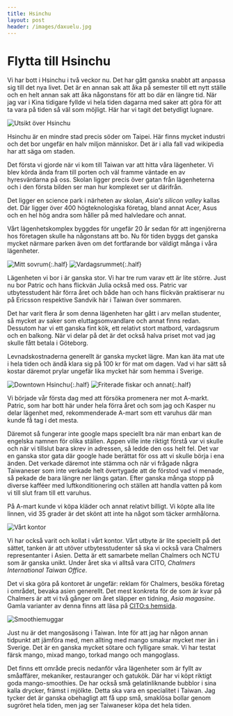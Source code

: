 ```yaml
---
title: Hsinchu
layout: post
header: /images/daxuelu.jpg
---
```

# Flytta till Hsinchu
Vi har bott i Hsinchu i två veckor nu. Det har gått ganska snabbt att anpassa sig till det nya livet. Det är en annan sak att åka på semester till ett nytt ställe och en helt annan sak att åka någonstans för att bo där en längre tid. När jag var i Kina tidigare fyllde vi hela tiden dagarna med saker att göra för att ta vara på tiden så väl som möjligt. Här har vi tagit det betydligt lugnare. 

![Utsikt över Hsinchu](/images/hsinchu.jpg)

Hsinchu är en mindre stad precis söder om Taipei. Här finns mycket industri och det bor ungefär en halv miljon människor. Det är i alla fall vad wikipedia har att säga om staden.

Det första vi gjorde när vi kom till Taiwan var att hitta våra lägenheter. Vi blev körda ända fram till porten och väl framme väntade en av hyresvärdarna på oss. Skolan ligger precis över gatan från lägenheterna och i den första bilden ser man hur komplexet ser ut därifrån.

Det ligger en science park i närheten av skolan, *Asia's silicon valley* kallas det. Där ligger över 400 högteknologiska företag, bland annat Acer, Asus och en hel hög andra som håller på med halvledare och annat. 

Vårt lägenhetskomplex byggdes för ungefär 20 år sedan för att ingenjörerna hos företagen skulle ha någonstans att bo. Nu för tiden byggs det ganska mycket närmare parken även om det fortfarande bor väldigt många i våra lägenheter. 

![Mitt sovrum](/images/sovrum.jpg){:.half}
![Vardagsrummet](/images/vardagsrum.jpg){:.half}

Lägenheten vi bor i är ganska stor. Vi har tre rum varav ett är lite större. Just nu bor Patric och hans flickvän Julia också med oss. Patric var utbytesstudent här förra året och både han och hans flickvän praktiserar nu på Ericsson respektive Sandvik här i Taiwan över sommaren. 

Det har varit flera år som denna lägenheten har gått i arv mellan studenter, så mycket av saker som eluttagsomvandlare och annat finns redan. Dessutom har vi ett ganska fint kök, ett relativt stort matbord, vardagsrum och en balkong. När vi delar på det är det också halva priset mot vad jag skulle fått betala i Göteborg.

Levnadskostnaderna generellt är ganska mycket lägre. Man kan äta mat ute i hela tiden och ändå klara sig på 100 kr för mat om dagen. Vad vi har sätt så kostar däremot prylar ungefär lika mycket här som hemma i Sverige. 

![Downtown Hsinchu](/images/downtown.jpg){:.half}
![Friterade fiskar och annat](/images/friteradfisk.jpg){:.half}

Vi började vår första dag med att försöka promenera ner mot A-markt. Patric, som har bott här under hela förra året och som jag och Kasper nu delar lägenhet med, rekommenderade A-mart som ett varuhus där man kunde få tag i det mesta.

Däremot så fungerar inte google maps speciellt bra när man enbart kan de engelska namnen för olika ställen. Appen ville inte riktigt förstå var vi skulle och när vi tillslut bara skrev in adressen, så ledde den oss helt fel. Det var en ganska stor gata där google hade berättat för oss att vi skulle börja i ena änden. Det verkade däremot inte stämma och när vi frågade några Taiwaneser som inte verkade helt övertygade att de förstod vad vi menade, så pekade de bara längre ner längs gatan. Efter ganska många stopp på diverse kafféer med luftkonditionering och ställen att handla vatten på kom vi till slut fram till ett varuhus. 

På A-mart kunde vi köpa kläder och annat relativt billigt. Vi köpte alla lite linnen, vid 35 grader är det skönt att inte ha något som täcker armhålorna. 

![Vårt kontor](/images/kontoret-ext.jpg)

Vi har också varit och kollat i vårt kontor. Vårt utbyte är lite speciellt på det sättet, tanken är att utöver utbytesstudenter så ska vi också vara Chalmers representanter i Asien. Detta är ett samarbete mellan Chalmers och NCTU som är ganska unikt. Under året ska vi alltså vara CITO, *Chalmers International Taiwan Office*. 

Det vi ska göra på kontoret är ungefär: reklam för Chalmers, besöka företag i området, bevaka asien generellt. Det mest konkreta för de som är kvar på Chalmers är att vi två gånger om året släpper en tidning, *Asia magasine*. Gamla varianter av denna finns att läsa på [CITO:s hemsida](http://www.asia.chalmers.se/asia-magazine/). 

![Smoothiemuggar](/images/smoothie.jpg)

Just nu är det mangosäsong i Taiwan. Inte för att jag har någon annan tidpunkt att jämföra med, men allting med mango smakar mycket mer än i Sverige. Det är en ganska mycket sötare och fylligare smak. Vi har testat färsk mango, mixad mango, torkad mango och mangoglass.

Det finns ett område precis nedanför våra lägenheter som är fyllt av småaffärer, mekaniker, restauranger och gatukök. Där har vi köpt riktigt goda mango-smoothies. De har också små gelatinliknande bubblor i sina kalla drycker, främst i mjölkte. Detta ska vara en specialitet i Taiwan. Jag tycker det är ganska obehagligt att få upp små, smaklösa bollar genom sugröret hela tiden, men jag ser Taiwaneser köpa det hela tiden. 


